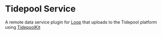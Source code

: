 # Tidepool Service

A remote data service plugin for [Loop](https://github.com/LoopKit/Loop) that uploads to the Tidepool platform using [TidepoolKit](https://github.com/tidepool-org/TidepoolKit)
